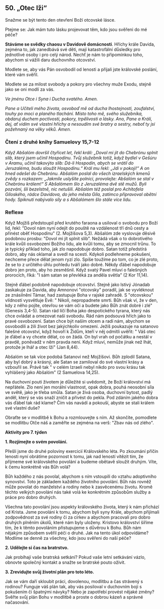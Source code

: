 ## 50. **„Otec lži“**

Snažme se být tento den otevření Boží otcovské lásce.

Ptejme se: Jak mám tuto lásku projevovat těm, kdo jsou svěřeni do mé péče?

**Stáváme se svědky chaosu v Davidově domácnosti**. Hříchy krále Davida, zejména to, jak zanedbává své děti, mají katastrofální důsledky pro jednotlivé osoby i pro celý národ. Nechť je nám to připomínkou toho, abychom si vážili daru duchovního otcovství.

Modlete se, aby vás Pán osvobodil od lenosti a přijali jste královské poslání, které vám svěřil.

Modlete se za milost svobody a pokory pro všechny muže Exodu, stejně jako se oni modlí za vás.

_Ve jménu Otce i Syna i Ducha svatého. Amen._

_Pane a Učiteli mého života, osvoboď mě od ducha lhostejnosti, zoufalství, touhy po moci a planého tlachání. Místo toho mě, svého služebníka, obdaruj duchem poctivosti, pokory, trpělivosti a lásky. Ano, Pane a Králi, dej, ať vidím své vlastní hříchy a nesoudím své bratry a sestry, neboť ty jsi požehnaný na věky věků. Amen._

### Čtení z druhé knihy Samuelovy 15,7-12

_Když Abšalóm dovršil čtyřicet let, řekl králi: „Dovol mi jít do Chebrónu splnit slib, který jsem učinil Hospodinu. Tvůj služebník totiž, když bydlel v Gešúru v Aramu, učinil takovýto slib: Dá-li Hospodin, abych se vrátil do Jeruzaléma, budu sloužit Hospodinu.“ Král mu řekl: „Jdi v pokoji!“ A on hned odešel do Chebrónu. Abšalóm poslal do všech izraelských kmenů zvědy s rozkazem: „Jakmile uslyšíte polnici, provolejte: Abšalóm se stal v Chebrónu králem!“ S Abšalómem šlo z Jeruzaléma dvě stě mužů. Byli pozváni, šli bezelstně, nic netušili. Abšalóm též poslal pro Achítofela Gíloského, rádce Davidova, do jeho města Gíla, zatímco připravoval obětní hody. Spiknutí nabývalo síly a s Abšalómem šlo stále více lidu._

### Reflexe

Když Mojžíš předstoupil před krutého faraona a usiloval o svobodu pro Boží lid, řekl: "Dovol nám nyní odejít do pouště na vzdálenost tří dnů cesty a přinést oběť Hospodinu" (2. Mojžíšova 5,3). Abšalóm zde vyslovuje děsivě podobnou prosbu: "Dovol mi jít splnit slib". Nežádá však o to dobrotivého krále kvůli osvobození Božího lidu, ale kvůli tomu, aby se zmocnil trůnu. To je typický příklad toho, jak zlo napodobuje dobro. Satan totiž předstírá dobro, aby nás oklamal a svedl na scestí. Kdykoli podlehneme pokušení, nechceme přece dělat jenom ryzí zlo. Spíše toužíme po tom, co je zlé proto, že se to z určitého úhlu pohledu tváří jako dobré. Někdy ďábel napodobuje dobro jen proto, aby ho zesměšnil. Když svatý Pavel mluví o falešných prorocích, říká: "I sám satan se převléká za anděla světla" (2 Kor 11,14).

Stejně ďábel podobně napodobuje otcovství. Stejně jako lstivý Jónadab zaskakuje za Davida, aby Amnonovi "otcovsky" poradil, jak se vyvléknout ze znásilnění Támar, had zastupuje Boha v rajské zahradě. S "otcovskou" vlídností vysvětluje Evě: " Nikoli, nepropadnete smrti. Bůh však ví, že v den, kdy z něho pojíte, otevřou se vám oči a budete jako Bůh znát dobré i zlé" (Genesis 3,4-5). Satan rád líčí Boha jako despotického tyrana, který nás chce ovládat a omezovat naši svobodu. Rád nám podsouvá hřích jako to pravé osvobození. Satan chce být naším otcem a radí nám, abychom se osvobodili a žili život bez jakýchkoliv omezení. Ježíš poukazuje na satanovo falešné otcovství, když hovoří k Židům, kteří v něj odmítli uvěřit: " Váš otec je ďábel a vy chcete dělat, co on žádá. On byl vrah od počátku a nestál v pravdě, poněvadž v něm pravda není. Když mluví, nemůže jinak než lhát, protože je lhář a otec lži" (Jan 8,44).

Abšalóm se tak více podobá Satanovi než Mojžíšovi. Bůh zplodil Satana, aby byl dobrý a krásný, ale Satan se zamiloval do své vlastní krásy a vzbouřil se. Právě tak " v celém Izraeli nebyl nikdo pro svou krásu tak vyhlášený jako Abšalóm" (2 Samuelova 14,25).

Na duchovní pouti životem je důležité si uvědomit, že Boží království má nepřátele. Zlo není jen morální vlastnost, opak dobra, pouhá neosobní síla ve světě, jako je třeba smůla. Satan je živá osoba, duchovní bytost, padlý anděl, který se vás snaží zničit a přivést do pekla. Pod zdáním jakého dobra vás ďábel tak rád klame? Čím vás navádí a pokouší, abyste se stali králem své vlastní duše?

Obraťte se v modlitbě k Bohu a rozmlouvejte s ním. Až skončíte, pomodlete se modlitbu Otče náš a zaměřte se zejména na verš: "Zbav nás od zlého".

**Aktivity pro 7. týden**

**1. Rozjímejte o svém povolání.**

Přešli jsme do druhé poloviny exercicií Královského léta. Po zkoumání příčin lenosti nyní obrátíme pozornost k tomu, jak nad leností vítězit tím, že přijmeme své královského povolání a budeme obětavě sloužit druhým. Víte, k čemu konkrétně vás Bůh volá?

Bůh každého z nás povolal, abychom s ním vstoupili do vztahu adoptivního synovství. Toto je základem každého životního povolání. Bůh nás rovněž může povolat do manželství a rodiny nebo k zasvěcenému životu. Kromě těchto velkých povolání nás také volá ke konkrétním způsobům služby a práce pro dobro druhých.

Všechna tato povolání jsou aspekty královského života, který k nám přichází od Krista. Jsme povoláni k tomu, abychom byli syny Krále, abychom přijímali zodpovědnost za své rodiny či za církev a abychom pracovali pro dobro druhých plněním úkolů, které nám byly uloženy. Kristovo království šíříme tím, že k těmto povoláním přistupujeme s důvěrou k Bohu. Bůh nám nějakým způsobem svěřil péči o druhé. Jak na tento úkol odpovídáme? Modlíme se denně za všechny, kdo jsou svěřeni do naší péče?

**2. Udělejte si čas na bratrstvo.**

Jak probíhají vaše bratrská setkání? Pokud vaše letní setkávání vázlo, obnovte společný kontakt a snažte se bratrské pouto oživit.

**3. Zrevidujte svůj životní plán pro toto léto.**

Jak se vám daří skloubit práci, dovolenou, modlitbu a čas strávený s rodinou? Funguje váš plán tak, aby vás posiloval v duchovním boji s pokušením či špatnými návyky? Nebo je zapotřebí provést nějaké změny? Svěřte svůj plán Bohu v modlitbě a proste o dobrou kázeň a správné načasování.
